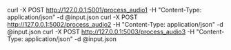 curl -X POST http://127.0.0.1:5001/process_audio1 -H "Content-Type: application/json" -d @input.json
curl -X POST http://127.0.0.1:5002/process_audio2 -H "Content-Type: application/json" -d @input.json
curl -X POST http://127.0.0.1:5003/process_audio3 -H "Content-Type: application/json" -d @input.json
